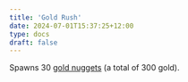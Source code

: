 ```yaml
---
title: 'Gold Rush'
date: 2024-07-01T15:37:25+12:00
type: docs
draft: false
---
```


Spawns 30 [gold nuggets](https://noita.wiki.gg/wiki/Gold#Gold_Nuggets) (a total of 300 gold).
